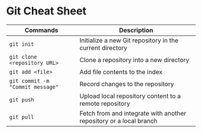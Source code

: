 <!DOCTYPE html>
<html lang="en">
<head>
    <meta charset="UTF-8">
    <meta name="viewport" content="width=device-width, initial-scale=1.0">
    
    
</head>
<body>
    <h1>Git Cheat Sheet</h1>
    <table>
        <thead>
            <tr>
                <th>Commands</th>
                <th>Description</th>
            </tr>
        </thead>
        <tbody>
            <tr>
                <td><code>git init</code></td>
                <td>Initialize a new Git repository in the current directory</td>
            </tr>
            <tr>
                <td><code>git clone &lt;repository URL&gt;</code></td>
                <td>Clone a repository into a new directory</td>
            </tr>
            <tr>
                <td><code>git add &lt;file&gt;</code></td>
                <td>Add file contents to the index</td>
            </tr>
            <tr>
                <td><code>git commit -m "Commit message"</code></td>
                <td>Record changes to the repository</td>
            </tr>
            <tr>
                <td><code>git push</code></td>
                <td>Upload local repository content to a remote repository</td>
            </tr>
            <tr>
                <td><code>git pull</code></td>
                <td>Fetch from and integrate with another repository or a local branch</td>
            </tr>
            <!-- Add more rows as needed -->
        </tbody>
    </table>
</body>
</html>

